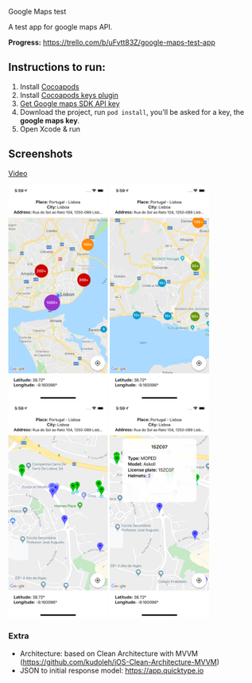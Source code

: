 Google Maps test

A test app for google maps API.

**Progress:** https://trello.com/b/uFvtt83Z/google-maps-test-app

## Instructions to run:
1. Install [Cocoapods](https://cocoapods.org)
2. Install [Cocoapods keys plugin](https://github.com/orta/cocoapods-keys)
3. [Get Google maps SDK API key](https://developers.google.com/maps/documentation/ios-sdk/start)
4. Download the project, run `pod install`, you'll be asked for a key, the **google maps key**.
5. Open Xcode & run

## Screenshots
[Video](https://github.com/illescasDaniel/GMapsTest/media/GMapsTest.mp4)

<img src="media/Screenshot 1.png" width="200">
<img src="media/Screenshot 2.png" width="200">
<img src="media/Screenshot 3.png" width="200">
<img src="media/Screenshot 4.png" width="200">

### Extra
- Architecture: based on Clean Architecture with MVVM (https://github.com/kudoleh/iOS-Clean-Architecture-MVVM)
- JSON to initial response model: https://app.quicktype.io